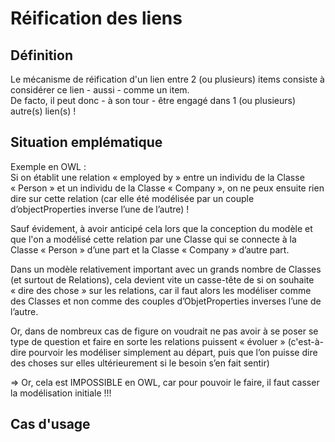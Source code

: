 Réification des liens
==

Définition
-
Le mécanisme de réification d'un lien entre 2 (ou plusieurs) items consiste à considérer ce lien - aussi - comme un item.   
De facto, il peut donc - à son tour - être engagé dans 1 (ou plusieurs) autre(s) lien(s) !

Situation emplématique
-
Exemple en OWL :   
Si on établit une relation « employed by » entre un individu de la Classe « Person » et un individu de la Classe « Company », on ne peux ensuite rien dire sur cette relation (car elle été modélisée par un couple d’objectProperties inverse l’une de l’autre) !   

Sauf évidement, à avoir anticipé cela lors que la conception du modèle et que l'on a modélisé cette relation par une Classe qui se connecte à la Classe « Person » d’une part et la Classe « Company » d’autre part.   

Dans un modèle relativement important avec un grands nombre de Classes (et surtout de Relations), cela devient vite un casse-tête de si on souhaite « dire des chose » sur les relations, car il faut alors les modéliser comme des Classes et non comme des couples d’ObjetProperties inverses l’une de l’autre.

Or, dans de nombreux cas de figure on voudrait ne pas avoir à se poser se type de question et faire en sorte les relations puissent « évoluer » (c'est-à-dire pourvoir les modéliser simplement au départ, puis que l’on puisse dire des choses sur elles ultérieurement si le besoin s’en fait sentir)

=> Or, cela est IMPOSSIBLE en OWL, car pour pouvoir le faire, il faut casser la modélisation initiale !!!

Cas d'usage
-
